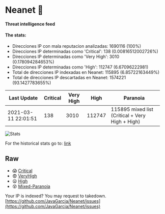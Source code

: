 # Neanet :hocho:
#### Threat intelligence feed
#### The stats:

- Direcciones IP con mala reputacion analizadas: 1690116 (100%)
- Direcciones IP determinadas como 'Critical':  138 (0.00816512002726%)
- Direcciones IP determinadas como 'Very High':  3010 (0.178094284653%)
- Direcciones IP determinadas como 'High':  112747 (6.67096222981)
- Total de direcciones IP indexadas en Neanet:  115895 (6.85722163449%)
- Total de direcciones IP descartadas en Neanet:  1574221 (93.1427783655%)

| Last Update | Critical | Very High | High | Paranoia |
| --- | --- | --- | --- | --- |
| 2021-03-11 22:01:51 | 138 | 3010 | 112747 | 115895 mixed list (Critical + Very High + High)|

![Stats](https://docs.google.com/spreadsheets/d/e/2PACX-1vSnaNMIXVabIpDJjufMlzH7poXnshF3mgd8Is1g9ytUEzVsP5my4Trn8f-xkoLLQ38xpL3HtmUexLo6/pubchart?oid=501124687&format=image)

For the historical stats go to: [link](/stats.csv)
## Raw
- :scream: [Critical](https://raw.githubusercontent.com/JavaGarcia/Neanet/master/blacklists/neanet_critical.txt)
- :fearful: [VeryHigh](https://raw.githubusercontent.com/JavaGarcia/Neanet/master/blacklists/neanet_veryHigh.txtt)
- :frowning: [High](https://raw.githubusercontent.com/JavaGarcia/Neanet/master/blacklists/neanet_high.txt)
- :dizzy_face: [Mixed-Paranoia](https://raw.githubusercontent.com/JavaGarcia/Neanet/master/blacklists/neanet_all.txt)


Your IP is indexed? You may request to takedown. [https://github.com/JavaGarcia/Neanet/issues](https://github.com/JavaGarcia/Neanet/issues)



























































































































































































































































































































































































































































































































































































































































































































































































































































































































































































































































































































































































































































































































































































































































































































































































































































































































































































































































































































































































































































































































































































































































































































































































































































































































































































































































































































































































































































































































































































































































































































































































































































































































































































































































































































































































































































































































































































































































































































































































































































































































































































































































































































































































































































































































































































































































































































































































































































































































































































